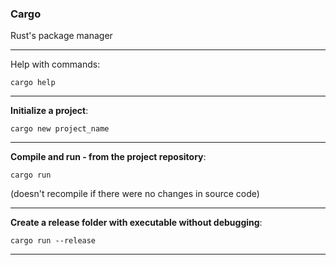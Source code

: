 ### Cargo

Rust's package manager

---

Help with commands:

```cli
cargo help
```

---

__Initialize a project__:

```cli
cargo new project_name
```

---

__Compile and run - from the project repository__:

```cli
cargo run
```

(doesn't recompile if there were no changes in source code)

---

__Create a release folder with executable without debugging__:

```cli
cargo run --release
```

---


